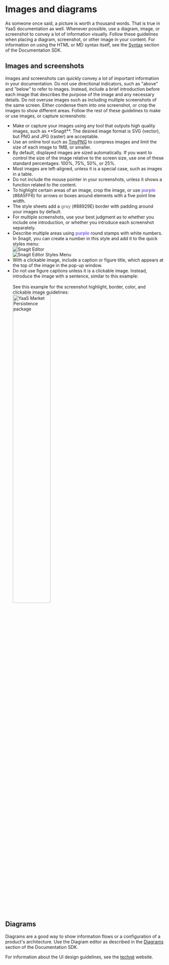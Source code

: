 # Images and diagrams

As someone once said, a picture is worth a thousand words. That is true in YaaS documentation as well. Whenever possible, use a diagram, image, or screenshot to convey a lot of information visually. Follow these guidelines when placing a diagram, screenshot, or other image in your content. For information on using the HTML or MD syntax itself, see the <a href="/tools/documentationsdk/index.html#About">Syntax</a> section of the Documentation SDK.

## Images and screenshots
Images and screenshots can quickly convey a lot of important information in your documentation. Do not use directional indicators, such as "above" and "below" to refer to images. Instead, include a brief introduction before each image that describes the purpose of the image and any necessary details. Do not overuse images such as including multiple screenshots of the same screen. Either condense them into one screenshot, or crop the images to show different areas. Follow the rest of these guidelines to make or use images, or capture screenshots:
 <ul>
   <li>Make or capture your images using any tool that outputs high quality images, such as **Snagit**. The desired image format is SVG (vector), but PNG and JPG (raster) are acceptable.</li>
   <li>Use an online tool such as <a href="https://tinypng.com/">TinyPNG</a> to compress images and limit the size of each image to 1MB, or smaller.
   <li>By default, displayed images are sized automatically. If you want to control the size of the image relative to the screen size, use one of these standard percentages: 100%, 75%, 50%, or 25%.</li>
   <li>Most images are left-aligned, unless it is a special case, such as images in a table.</li>
   <li>Do not include the mouse pointer in your screenshots, unless it shows a function related to the content.</li>
   <li>To highlight certain areas of an image, crop the image, or use <strong><font color="#8A5FF6">purple</font></strong> (#8A5FF6) for arrows or boxes around elements with a five point line width.</li>
   <li>The style sheets add a <strong><font color="#88929E">gray</font></strong> (#88929E) border with padding around your images by default.</li>
   <li>For multiple screenshots, use your best judgment as to whether you include one introduction, or whether you introduce each screenshot separately.</li>
   <li>Describe multiple areas using <strong><font color="#8A5FF6">purple</font></strong> round stamps with white numbers. In Snagit, you can create a number in this style and add it to the quick styles menu:
<div class="row">
    <div class="col-sm-4">
    <img src="img/snagit_win.png" class="img-click-modal" alt="Snagit Editor"></div>
    <div class="col-sm-3">
    <img src="img/snagit_mac.png" class="img-click-modal" alt="Snagit Editor Styles Menu"></div>
  </div>
   </li>
   <li>With a clickable image, include a caption or figure title, which appears at the top of the image in the pop-up window.</li>
   <li>Do not use figure captions unless it is a clickable image. Instead, introduce the image with a sentence, similar to this example:<br/><br/>
   See this example for the screenshot highlight, border, color, and clickable image guidelines:
   <br>
     <img style="width:50%" src="img/images_example.png" class="img-click-modal" alt="YaaS Market Persistence package"></li>
 </ul>

 ## Diagrams
 Diagrams are a good way to show information flows or a configuration of a product's architecture. Use the Diagram editor as described in the <a href="/tools/documentationsdk/index.html#Diagrams">Diagrams</a> section of the Documentation SDK.

For information about the UI design guidelines, see the <a href="https://techne.yaas.io/index.html">techné</a> website.

